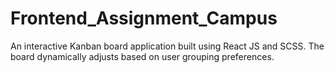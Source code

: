 # Frontend_Assignment_Campus
 An interactive Kanban board application built using React JS and SCSS. The board dynamically adjusts based on user grouping preferences.
